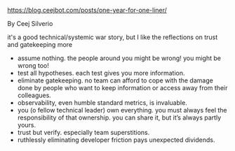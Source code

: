 https://blog.ceejbot.com/posts/one-year-for-one-liner/

By Ceej Silverio

it's a good technical/systemic war story, but I like the reflections on trust and gatekeeping more

-   assume nothing. the people around you might be wrong! you might be wrong too!
-   test all hypotheses. each test gives you more information.
-   eliminate gatekeeping. no team can afford to cope with the damage done by people who want to keep information or access away from their colleagues.
-   observability, even humble standard metrics, is invaluable.
-   you (o fellow technical leader) own everything. you must always feel the responsibility of that ownership. you can share it, but it’s always partly yours.
-   trust but verify. especially team superstitions.
-   ruthlessly eliminating developer friction pays unexpected dividends.